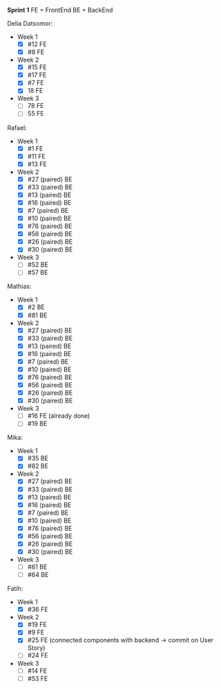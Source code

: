 **Sprint 1**
FE = FrontEnd   BE = BackEnd

Delia Datsomor:
- Week 1
    - [x] #12 FE
    - [x] #8 FE
- Week 2
    - [x] #15 FE
    - [x] #17 FE
    - [x] #7 FE 
    - [x] 18 FE 
- Week 3
    - [ ] 78 FE 
    - [ ] 55 FE

Rafael:
- Week 1
    - [x] #1 FE
    - [x] #11 FE
    - [x] #13 FE
- Week 2
    - [x] #27 (paired) BE
    - [x] #33 (paired) BE
    - [x] #13 (paired) BE
    - [x] #16 (paired) BE
    - [x] #7  (paired) BE
    - [x] #10 (paired) BE
    - [x] #76 (paired) BE
    - [x] #56 (paired) BE
    - [x] #26 (paired) BE
    - [x] #30 (paired) BE

- Week 3
    - [ ] #52 BE
    - [ ] #57 BE

Mathias:
- Week 1
    - [x] #2 BE
    - [x] #81 BE

- Week 2
    - [x] #27 (paired) BE
    - [x] #33 (paired) BE
    - [x] #13 (paired) BE
    - [x] #16 (paired) BE
    - [x] #7  (paired) BE
    - [x] #10 (paired) BE
    - [x] #76 (paired) BE
    - [x] #56 (paired) BE
    - [x] #26 (paired) BE
    - [x] #30 (paired) BE
- Week 3
    - [ ] #16 FE (already done)
    - [ ] #19 BE

Mika:
- Week 1
    - [x] #35 BE
    - [x] #82 BE
- Week 2
    - [x] #27 (paired) BE
    - [x] #33 (paired) BE
    - [x] #13 (paired) BE
    - [x] #16 (paired) BE
    - [x] #7  (paired) BE
    - [x] #10 (paired) BE
    - [x] #76 (paired) BE
    - [x] #56 (paired) BE
    - [x] #26 (paired) BE
    - [x] #30 (paired) BE
- Week 3
    - [ ] #61 BE
    - [ ] #64 BE 

Fatih:
- Week 1
    - [x] #36 FE
- Week 2
    - [x] #19 FE
    - [x] #9 FE
    - [x] #25 FE (connected components with backend -> commit on User Story)
    - [ ] #24 FE 
- Week 3
    - [ ] #14 FE
    - [ ] #53 FE
